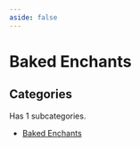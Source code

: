 ```yaml
---
aside: false
---
```



# Baked Enchants

## Categories

Has 1 subcategories.

* [Baked Enchants](./baked_enchants.md)

